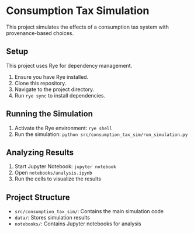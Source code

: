 # Consumption Tax Simulation

This project simulates the effects of a consumption tax system with provenance-based choices.

## Setup

This project uses Rye for dependency management.

1. Ensure you have Rye installed.
2. Clone this repository.
3. Navigate to the project directory.
4. Run `rye sync` to install dependencies.

## Running the Simulation

1. Activate the Rye environment: `rye shell`
2. Run the simulation: `python src/consumption_tax_sim/run_simulation.py`

## Analyzing Results

1. Start Jupyter Notebook: `jupyter notebook`
2. Open `notebooks/analysis.ipynb`
3. Run the cells to visualize the results

## Project Structure

- `src/consumption_tax_sim/`: Contains the main simulation code
- `data/`: Stores simulation results
- `notebooks/`: Contains Jupyter notebooks for analysis
